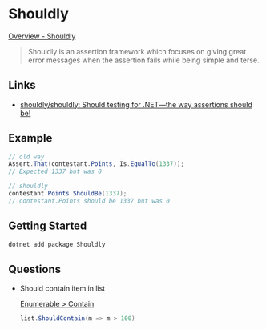 # Shouldly

[Overview - Shouldly](https://docs.shouldly.org/)

> Shouldly is an assertion framework which focuses on giving great error messages when the assertion fails while being simple and terse.

## Links

* [shouldly/shouldly: Should testing for .NET—the way assertions should be!](https://github.com/shouldly/shouldly)

## Example

```cs
// old way
Assert.That(contestant.Points, Is.EqualTo(1337));
// Expected 1337 but was 0

// shouldly
contestant.Points.ShouldBe(1337);
// contestant.Points should be 1337 but was 0
```

## Getting Started

```cs
dotnet add package Shouldly
```

## Questions

* Should contain item in list

  [Enumerable > Contain](https://docs.shouldly.org/documentation/enumerable/contain)

  ```cs
  list.ShouldContain(m => m > 100)
  ```

  